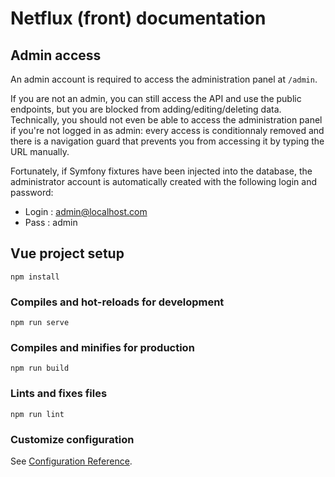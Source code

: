 # Netflux (front) documentation

## Admin access

An admin account is required to access the administration panel at `/admin`. 

If you are not an admin, you can still access the API and use the public endpoints, but you are blocked from adding/editing/deleting data. Technically, you should not even be able to access the administration panel if you're not logged in as admin: every access is conditionnaly removed and there is a navigation guard that prevents you from accessing it by typing the URL manually.

Fortunately, if Symfony fixtures have been injected into the database, the administrator account is automatically created with the following login and password:
* Login : admin@localhost.com
* Pass : admin

## Vue project setup
```
npm install
```

### Compiles and hot-reloads for development
```
npm run serve
```

### Compiles and minifies for production
```
npm run build
```

### Lints and fixes files
```
npm run lint
```

### Customize configuration
See [Configuration Reference](https://cli.vuejs.org/config/).
